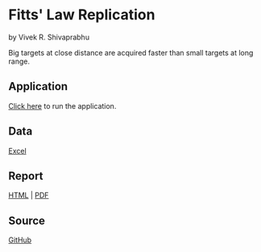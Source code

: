 Fitts' Law Replication
======================

by Vivek R. Shivaprabhu

Big targets at close distance are acquired faster than small targets at long range.

Application
-----------
[Click here](fittslaw.html) to run the application.

Data
----
[Excel](FittsLawData.xlsx)

Report
------
[HTML](report.html)  |  [PDF](FittsLawReplication.pdf)

Source
------
[GitHub](https://github.com/vrevan2/fittsLaw)

